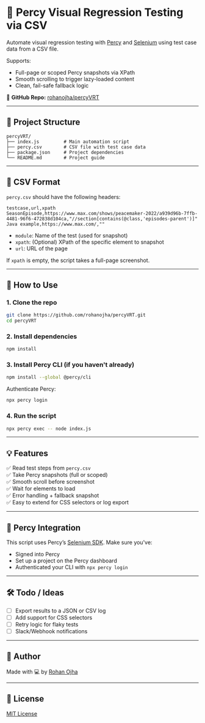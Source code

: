 # 📸 Percy Visual Regression Testing via CSV

Automate visual regression testing with [Percy](https://percy.io/) and [Selenium](https://www.selenium.dev/) using test case data from a CSV file.

Supports:
- Full-page or scoped Percy snapshots via XPath
- Smooth scrolling to trigger lazy-loaded content
- Clean, fail-safe fallback logic

🔗 **GitHub Repo:** [rohanojha/percyVRT](https://github.com/rohanojha/percyVRT)

---

## 📂 Project Structure

```
percyVRT/
├── index.js         # Main automation script
├── percy.csv        # CSV file with test case data
├── package.json     # Project dependencies
└── README.md        # Project guide
```

---

## 🧪 CSV Format

`percy.csv` should have the following headers:

```csv
testcase,url,xpath
SeasonEpisode,https://www.max.com/shows/peacemaker-2022/a939d96b-7ffb-4481-96f6-472838d104ca,"//section[contains(@class,'episodes-parent')]"
Java example,https://www.max.com/,""
```

- `module`: Name of the test (used for snapshot)
- `xpath`: (Optional) XPath of the specific element to snapshot
- `url`: URL of the page

If `xpath` is empty, the script takes a full-page screenshot.

---

## 🚀 How to Use

### 1. Clone the repo

```bash
git clone https://github.com/rohanojha/percyVRT.git
cd percyVRT
```

### 2. Install dependencies

```bash
npm install
```

### 3. Install Percy CLI (if you haven't already)

```bash
npm install --global @percy/cli
```

Authenticate Percy:

```bash
npx percy login
```

### 4. Run the script

```bash
npx percy exec -- node index.js
```

---

## 💡 Features

✅ Read test steps from `percy.csv`  
✅ Take Percy snapshots (full or scoped)  
✅ Smooth scroll before screenshot  
✅ Wait for elements to load  
✅ Error handling + fallback snapshot  
✅ Easy to extend for CSS selectors or log export

---

## 📸 Percy Integration

This script uses Percy’s [Selenium SDK](https://docs.percy.io/docs/selenium). Make sure you've:

- Signed into Percy
- Set up a project on the Percy dashboard
- Authenticated your CLI with `npx percy login`

---

## 🛠️ Todo / Ideas

- [ ] Export results to a JSON or CSV log
- [ ] Add support for CSS selectors
- [ ] Retry logic for flaky tests
- [ ] Slack/Webhook notifications

---

## 🙌 Author

Made with 💻 by [Rohan Ojha](https://github.com/rohanojha)

---

## 📄 License

[MIT License](LICENSE)
